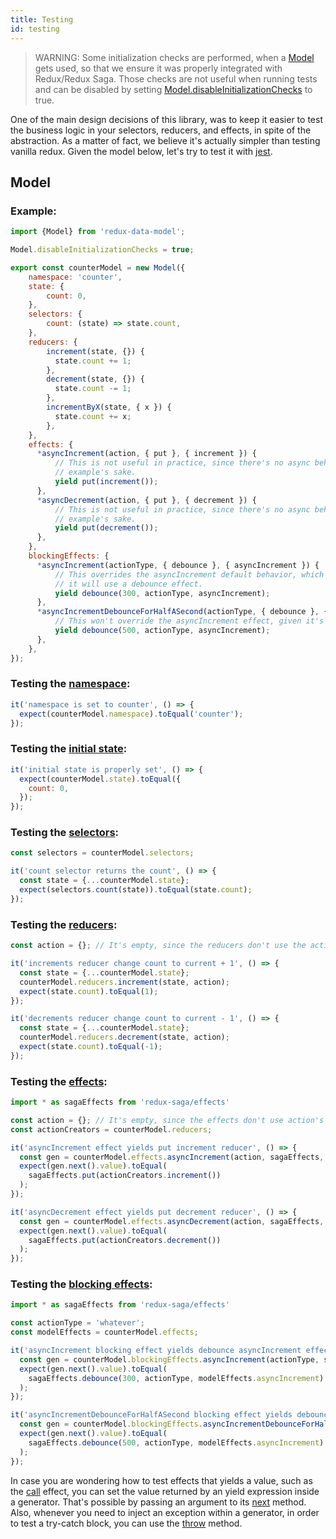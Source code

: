 ```yaml
---
title: Testing
id: testing
---
```


> WARNING: Some initialization checks are performed, when a [Model](api/classes/model.md) gets used, so that
>          we ensure it was properly integrated with Redux/Redux Saga. Those checks are not useful when
>          running tests and can be disabled by setting 
>          [Model.disableInitializationChecks](api/classes/model.md#static-disableinitializationchecks) to true.

One of the main design decisions of this library, was to keep it easier to test the business logic in your selectors,
reducers, and effects, in spite of the abstraction. As a matter of fact, we believe it's actually simpler than
testing vanilla redux. Given the model below, let's try to test it with [jest](https://jestjs.io/).

## Model

### Example:
```javascript
import {Model} from 'redux-data-model';

Model.disableInitializationChecks = true;

export const counterModel = new Model({
    namespace: 'counter',
    state: {
        count: 0,
    },
    selectors: {
        count: (state) => state.count,
    },
    reducers: {
        increment(state, {}) {
          state.count += 1;
        },
        decrement(state, {}) {
          state.count -= 1;
        },
        incrementByX(state, { x }) {
          state.count += x;
        },
    },
    effects: {
      *asyncIncrement(action, { put }, { increment }) {
          // This is not useful in practice, since there's no async behaviour per se, but is defined for
          // example's sake.
          yield put(increment());
      },
      *asyncDecrement(action, { put }, { decrement }) {
          // This is not useful in practice, since there's no async behaviour per se, but is defined for
          // example's sake.
          yield put(decrement());
      },
    },
    blockingEffects: {
      *asyncIncrement(actionType, { debounce }, { asyncIncrement }) {
          // This overrides the asyncIncrement default behavior, which would be to use a takeEvery effect. Instead
          // it will use a debounce effect.
          yield debounce(300, actionType, asyncIncrement);
      },
      *asyncIncrementDebounceForHalfASecond(actionType, { debounce }, { asyncIncrement }) {
          // This won't override the asyncIncrement effect, given it's named differently.
          yield debounce(500, actionType, asyncIncrement);
      },
    },
});
```

### Testing the [namespace]:

```javascript
it('namespace is set to counter', () => {
  expect(counterModel.namespace).toEqual('counter');
});
```

### Testing the [initial state][state]:

```javascript
it('initial state is properly set', () => {
  expect(counterModel.state).toEqual({
    count: 0,
  });
});
```

### Testing the [selectors]:

```javascript
const selectors = counterModel.selectors;

it('count selector returns the count', () => {
  const state = {...counterModel.state};
  expect(selectors.count(state)).toEqual(state.count);
});
```

### Testing the [reducers]:

```javascript
const action = {}; // It's empty, since the reducers don't use the action's data

it('increments reducer change count to current + 1', () => {
  const state = {...counterModel.state};
  counterModel.reducers.increment(state, action);
  expect(state.count).toEqual(1);
});

it('decrements reducer change count to current - 1', () => {
  const state = {...counterModel.state};
  counterModel.reducers.decrement(state, action);
  expect(state.count).toEqual(-1);
});
```

### Testing the [effects]:

```javascript
import * as sagaEffects from 'redux-saga/effects'

const action = {}; // It's empty, since the effects don't use action's data
const actionCreators = counterModel.reducers;

it('asyncIncrement effect yields put increment reducer', () => {
  const gen = counterModel.effects.asyncIncrement(action, sagaEffects, actionCreators);
  expect(gen.next().value).toEqual(
    sagaEffects.put(actionCreators.increment())
  );
});

it('asyncDecrement effect yields put decrement reducer', () => {
  const gen = counterModel.effects.asyncDecrement(action, sagaEffects, actionCreators);
  expect(gen.next().value).toEqual(
    sagaEffects.put(actionCreators.decrement())
  );
});
```

### Testing the [blocking effects]:

```javascript
import * as sagaEffects from 'redux-saga/effects'

const actionType = 'whatever';
const modelEffects = counterModel.effects;

it('asyncIncrement blocking effect yields debounce asyncIncrement effect for 300 milliseconds', () => {
  const gen = counterModel.blockingEffects.asyncIncrement(actionType, sagaEffects, modelEffects);
  expect(gen.next().value).toEqual(
    sagaEffects.debounce(300, actionType, modelEffects.asyncIncrement)
  );
});

it('asyncIncrementDebounceForHalfASecond blocking effect yields debounce asyncIncrement effect for 500 milliseconds', () => {
  const gen = counterModel.blockingEffects.asyncIncrementDebounceForHalfASecond(actionType, sagaEffects, modelEffects);
  expect(gen.next().value).toEqual(
    sagaEffects.debounce(500, actionType, modelEffects.asyncIncrement)
  );
});
```

In case you are wondering how to test effects that yields a value, such as the
[call](https://redux-saga.js.org/docs/api/#callfn-args) effect, you can set the value returned by an yield expression
inside a generator. That's possible by passing an argument to its
[next](https://developer.mozilla.org/en-US/docs/Web/JavaScript/Reference/Global_Objects/Generator/next) method.
Also, whenever you need to inject an exception within a generator, in order to test a try-catch block, you can use
the [throw](https://developer.mozilla.org/en-US/docs/Web/JavaScript/Reference/Global_Objects/Generator/throw) method.

[namespace]: api/interfaces/modeloptions.md#namespace
[state]: api/interfaces/modeloptions.md#state
[selectors]: api/interfaces/modeloptions.md#optional-selectors
[reducers]: api/interfaces/modeloptions.md#optional-reducers
[effects]: api/interfaces/modeloptions.md#optional-effects
[blocking effects]: api/interfaces/modeloptions.md#optional-blockingeffects